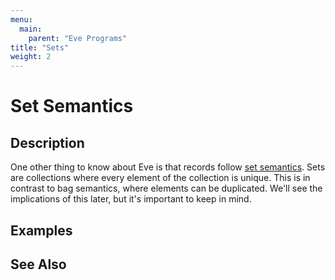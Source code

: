```yaml
---
menu:
  main:
    parent: "Eve Programs"
title: "Sets"
weight: 2
---
```


# Set Semantics

## Description

One other thing to know about Eve is that records follow [set semantics](https://en.wikipedia.org/wiki/Set_(mathematics)). Sets are collections where every element of the collection is unique. This is in contrast to bag semantics, where elements can be duplicated. We'll see the implications of this later, but it's important to keep in mind.

## Examples

## See Also
